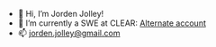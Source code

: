 - 👋 Hi, I’m Jorden Jolley!
- 🌱 I’m currently a SWE at CLEAR: [Alternate account](https://github.com/jordenjolley)
- 📫 jorden.jolley@gmail.com

<!---
jordenjoe/jordenjoe is a ✨ special ✨ repository because its `README.md` (this file) appears on your GitHub profile.
You can click the Preview link to take a look at your changes.
--->
